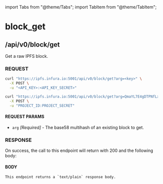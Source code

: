 import Tabs from "@theme/Tabs";
import TabItem from "@theme/TabItem";

# block_get

## /api/v0/block/get

Get a raw IPFS block.

### REQUEST

<Tabs>
  <TabItem value="Syntax" label="Syntax" default>

```bash
curl "https://ipfs.infura.io:5001/api/v0/block/get?arg=<key>" \
  -X POST \
  -u "<API_KEY>:<API_KEY_SECRET>"
```

  </TabItem>
  <TabItem value="Example" label="Example" >

```bash
curl "https://ipfs.infura.io:5001/api/v0/block/get?arg=QmaYL7E4gDTPNfLxrCEEEcNJgcHBJ55NxxTnxpDKWqMtJ3" \
  -X POST \
  -u "PROJECT_ID:PROJECT_SECRET"
```

  </TabItem>
</Tabs>

#### REQUEST PARAMS

- `arg` _\[Required]_ - The base58 multihash of an existing block to get.

### RESPONSE

On success, the call to this endpoint will return with 200 and the following body:

#### BODY

```
This endpoint returns a `text/plain` response body.
```
